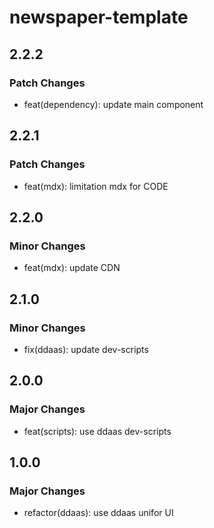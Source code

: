 # newspaper-template

## 2.2.2

### Patch Changes

- feat(dependency): update main component

## 2.2.1

### Patch Changes

- feat(mdx): limitation mdx for CODE

## 2.2.0

### Minor Changes

- feat(mdx): update CDN

## 2.1.0

### Minor Changes

- fix(ddaas): update dev-scripts

## 2.0.0

### Major Changes

- feat(scripts): use ddaas dev-scripts

## 1.0.0

### Major Changes

- refactor(ddaas): use ddaas unifor UI
